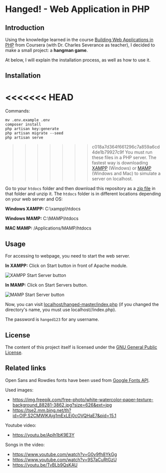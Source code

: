 # Hanged! - Web Application in PHP

## Introduction

Using the knowledge learned in the course [Building Web Applications in PHP](https://www.coursera.org/learn/web-applications-php) from Coursera (with Dr. Charles Severance as teacher), I decided to make a small project: a **hangman game**.

At below, I will explain the installation process, as well as how to use it.

## Installation

<<<<<<< HEAD
=======
Commands:
```
mv .env.example .env
composer install
php artisan key:generate
php artisan migrate --seed
php artisan serve
```
>>>>>>> c018a7d364f661296c7a859a6cd4de1b79927c9f
You must run these files in a PHP server. The fastest way is downloading [XAMPP](https://www.apachefriends.org/) (Windows) or [MAMP](https://www.mamp.info/) (Windows and Mac) to simulate a server on localhost.

Go to your `htdocs` folder and then download this repository as a [zip file](https://github.com/juansedo/hanged/archive/master.zip) in that folder and unzip it. The `htdocs` folder is in different locations depending on your web server and OS:

**Windows XAMPP:** C:\xampp\htdocs

**Windows MAMP:** C:\MAMP\htdocs

**MAC MAMP:** /Applications/MAMP/htdocs

## Usage

For accessing to webpage, you need to start the web server.

**In XAMPP:**
Click on Start button in front of Apache module.

![XAMPP Start Server button](https://i.stack.imgur.com/z95JC.png)

**In MAMP:**
Click on Start Servers button.

![MAMP Start Server button](https://www.wa4e.com/images/mamp-win-02-launch.png)

Now, you can visit [localhost/hanged-master/index.php](localhost/hanged-master/index.php) (if you changed the directory's name, you must use localhost/<directory name>/index.php). 

The password is `hanged123` for any username.

## License

The content of this project itself is licensed under the [GNU General Public License](https://www.gnu.org/licenses/gpl-3.0.html).

## Related links

Open Sans and Rowdies fonts have been used from [Google Fonts API](https://fonts.googleapis.com/css2?family=Open+Sans:wght@300;400&family=Rowdies:wght@300;400&display=swap).

Used images:
- https://img.freepik.com/free-photo/white-watercolor-paper-texture-background_88281-3862.jpg?size=626&ext=jpg
- https://tse2.mm.bing.net/th?id=OIP.S2CMWlKAjg1mExLEj0cOVQHaE7&pid=15.1

Youtube video:
- https://youtu.be/Aplh1bK9E3Y

Songs in the video:
- https://www.youtube.com/watch?v=G0v9fh8YkGg
- https://www.youtube.com/watch?v=9S7aCuRtGzU
- https://youtu.be/TvBLb9QsKAU